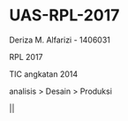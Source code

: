 # UAS-RPL-2017
Deriza M. Alfarizi - 1406031

RPL 2017

TIC angkatan 2014

analisis > Desain > Produksi 

   ||
